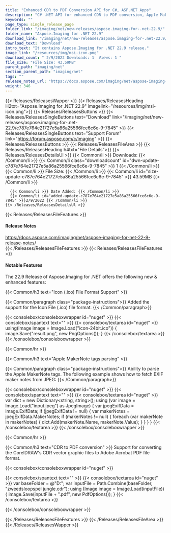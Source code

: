 ```yaml
---
title: "Enhanced CDR to PDF Conversion API for C#, ASP.NET Apps"
description: "C# .NET API for enhanced CDR to PDF conversion, Apple MakerNote tags parsing, SVG compression, processing of ICO BMP JPEG and other imaging file formats."
keywords: ""
page_type: single_release_page
folder_link: "/imaging/net/new-releases/aspose.imaging-for-.net-22.9/"
folder_name: "Aspose.Imaging for .NET 22.9"
download_link: "/imaging/net/new-releases/aspose.imaging-for-.net-22.9/c787e764e21727e5a86a25566fce6c6e-9-7845"
download_text: "Download"
intro_text: "It contains Aspose.Imaging for .NET 22.9 release."
image_link: "/resources/img/msi-icon.png"
download_count: " 2/9/2022 Downloads: 1  Views: 1 "
file_size: "File Size: 43.59MB"
parent_path: "imaging/net"
section_parent_path: "imaging/net"
tags: ""
release_notes_url: "https://docs.aspose.com/imaging/net/aspose-imaging-for-net-22-9-release-notes/"
weight: 346
---
```


{{< Releases/ReleasesWapper >}}
{{< Releases/ReleasesHeading H2txt="Aspose.Imaging for .NET 22.9" imagelink="/resources/img/msi-icon.png">}}
{{< Releases/ReleasesButtons >}}
{{< Releases/ReleasesSingleButtons text="Download" link="/imaging/net/new-releases/aspose.imaging-for-.net-22.9/c787e764e21727e5a86a25566fce6c6e-9-7845" >}}
{{< Releases/ReleasesSingleButtons text="Support Forum" link="https://forum.aspose.com/c/imaging" >}}
{{< Releases/ReleasesButtons >}}
{{< Releases/ReleasesFileArea >}}
{{< Releases/ReleasesHeading h4txt="File Details">}}
{{< Releases/ReleasesDetailsUl >}}
{{< Common/li >}} Downloads: {{< /Common/li >}}
{{< Common/li class="downloadcount" id="dwn-update-c787e764e21727e5a86a25566fce6c6e-9-7845" >}} 1 {{< /Common/li >}}
{{< Common/li >}} File Size: {{< /Common/li >}}
{{< Common/li id="size-update-c787e764e21727e5a86a25566fce6c6e-9-7845" >}} 43.59MB {{< /Common/li >}}

      {{< Common/li >}} Date Added: {{< /Common/li >}}
      {{< Common/li id="added-update-c787e764e21727e5a86a25566fce6c6e-9-7845" >}}2/9/2022 {{< /Common/li >}}
    {{< /Releases/ReleasesDetailsUl >}}

{{< Releases/ReleasesFileFeatures >}}

<h4>Release Notes</h4><div><a href='https://docs.aspose.com/imaging/net/aspose-imaging-for-net-22-9-release-notes/'>https://docs.aspose.com/imaging/net/aspose-imaging-for-net-22-9-release-notes/</a></div>
{{< /Releases/ReleasesFileFeatures >}}
{{< Releases/ReleasesFileFeatures >}}
<h4>Notable Features</h4><div class="HTMLDescription">
The 22.9 Release of Aspose.Imaging for .NET offers the following new & enhanced features:

{{< Common/h3 text="Icon (.ico) File Format Support"  >}}

{{< Common/paragraph class="package-instructions">}}
Added the support for the Icon File (.ico) file format.
{{< /Common/paragraph>}}

{{< consolebox/consoleboxwrapper id="nuget" >}}
{{< consolebox/spantext text="" >}}
{{< consolebox/textarea id="nuget" >}}
using(Image image = Image.Load("icon-24bit.ico"))
{
image.Save("result.png", new PngOptions());
}
{{< /consolebox/textarea >}}
{{< /consolebox/consoleboxwrapper >}}

{{< Common/hr >}}

{{< Common/h3 text="Apple MakerNote tags parsing"  >}}

{{< Common/paragraph class="package-instructions">}}
Ability to parse the Apple MakerNote tags. The following example shows how to fetch EXIF maker notes from JPEG:
{{< /Common/paragraph>}}

{{< consolebox/consoleboxwrapper id="nuget" >}}
{{< consolebox/spantext text="" >}}
{{< consolebox/textarea id="nuget" >}}
var dict = new Dictionary<string, string>();
using (var image = Image.Load("input.jpeg") as JpegImage)
{
var jpegExifData = image.ExifData;
if (jpegExifData != null)
{
var makerNotes = jpegExifData.MakerNotes;
if (makerNotes != null)
{
foreach (var makerNote in makerNotes)
{
dict.Add(makerNote.Name, makerNote.Value);
}
}
}
}
{{< /consolebox/textarea >}}
{{< /consolebox/consoleboxwrapper >}}

{{< Common/hr >}}

{{< Common/h3 text="CDR to PDF conversion"  >}}
Support for converting the CorelDRAW's CDR vector graphic files to Adobe Acrobat PDF file format.

{{< consolebox/consoleboxwrapper id="nuget" >}}

{{< consolebox/spantext text="" >}}
    {{< consolebox/textarea id="nuget" >}}
        var baseFolder = @"D:\";
        var inputFile = Path.Combine(baseFolder, "zweedsloopspel jungle.cdr");
        using (Image image = Image.Load(inputFile))
        {
            image.Save(inputFile + ".pdf", new PdfOptions());
        }
    {{< /consolebox/textarea >}}

{{< /consolebox/consoleboxwrapper >}}

</div>

{{< /Releases/ReleasesFileFeatures >}}
{{< /Releases/ReleasesFileArea >}}
{{< /Releases/ReleasesWapper >}}
